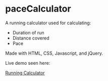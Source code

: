 # paceCalculator

A running calculator used for calculating:
* Duration of run
* Distance covered
* Pace

Made with HTML, CSS, Javascript, and jQuery.

Live demo seen here: 

[Running Calculator](http://codepen.io/MCatha/pen/ZBoWKp)

